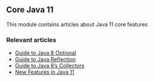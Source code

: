 ## Core Java 11

This module contains articles about Java 11 core features

### Relevant articles
- [Guide to Java 8 Optional](https://www.baeldung.com/java-optional)
- [Guide to Java Reflection](http://www.baeldung.com/java-reflection)
- [Guide to Java 8’s Collectors](https://www.baeldung.com/java-8-collectors)
- [New Features in Java 11](https://www.baeldung.com/java-11-new-features)
